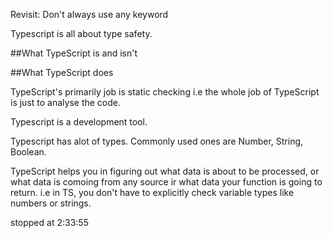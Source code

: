 Revisit: Don't always use any keyword

Typescript is all about type safety.

##What TypeScript is and isn't

##What TypeScript does

TypeScript's primarily job is static checking i.e the whole job of TypeScript is just to analyse the code. 

Typescript is a development tool.

Typescript has alot of types. Commonly used ones are Number, String, Boolean. 

TypeScript helps you in figuring out what data is about to be processed, or what data is comoing from any source ir what data your function is going to return. i.e in TS, you don't have to explicitly check variable types like numbers or strings.

stopped at 2:33:55